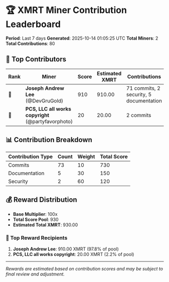 # 🏆 XMRT Miner Contribution Leaderboard

**Period**: Last 7 days
**Generated**: 2025-10-14 01:05:25 UTC
**Total Miners**: 2
**Total Contributions**: 80

## 🥇 Top Contributors

| Rank | Miner | Score | Estimated XMRT | Contributions |
|------|-------|-------|----------------|---------------|
| 🥇 | **Joseph Andrew Lee** (@DevGruGold) | 910 | 910.00 | 71 commits, 2 security, 5 documentation |
| 🥈 | **PCS, LLC all works copyright** (@partyfavorphoto) | 20 | 20.00 | 2 commits |

## 📊 Contribution Breakdown

| Contribution Type | Count | Weight | Total Score |
|-------------------|-------|--------|-------------|
| Commits | 73 | 10 | 730 |
| Documentation | 5 | 30 | 150 |
| Security | 2 | 60 | 120 |

## 💰 Reward Distribution

- **Base Multiplier**: 100x
- **Total Score Pool**: 930
- **Estimated Total XMRT**: 930.00

### 🎯 Top Reward Recipients
1. **Joseph Andrew Lee**: 910.00 XMRT (97.8% of pool)
2. **PCS, LLC all works copyright**: 20.00 XMRT (2.2% of pool)

---
*Rewards are estimated based on contribution scores and may be subject to final review and adjustment.*